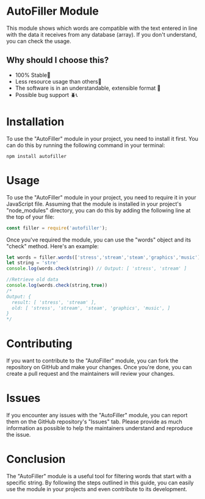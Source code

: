 # AutoFiller Module
This module shows which words are compatible with the text entered in line with the data it receives from any database (array). If you don't understand, you can check the usage.
## Why should I choose this?
- 100% Stable🎯
-  Less resource usage than others💪
- The software is in an understandable, extensible format 🔎
- Possible bug support 🪲📞
# Installation
To use the "AutoFiller" module in your project, you need to install it first. You can do this by running the following command in your terminal:


```
npm install autofiller
```
# Usage
To use the "AutoFiller" module in your project, you need to require it in your JavaScript file. Assuming that the module is installed in your project's "node_modules" directory, you can do this by adding the following line at the top of your file:

```js
const filler = require('autofiller');
```
Once you've required the module, you can use the "words" object and its "check" method. Here's an example:
```javascript
let words = filler.words(['stress','stream','steam','graphics','music'])
let string = 'stre'
console.log(words.check(string)) // Output: [ 'stress', 'stream' ]

//Retrieve old data
console.log(words.check(string,true))
/*
Output: {
  result: [ 'stress', 'stream' ],
  old: [ 'stress', 'stream', 'steam', 'graphics', 'music', ]
}
*/
```
# Contributing
If you want to contribute to the "AutoFiller" module, you can fork the repository on GitHub and make your changes. Once you're done, you can create a pull request and the maintainers will review your changes.

# Issues
If you encounter any issues with the "AutoFiller" module, you can report them on the GitHub repository's "Issues" tab. Please provide as much information as possible to help the maintainers understand and reproduce the issue.

<h1>Conclusion</h1>
The "AutoFiller" module is a useful tool for filtering words that start with a specific string. By following the steps outlined in this guide, you can easily use the module in your projects and even contribute to its development.
